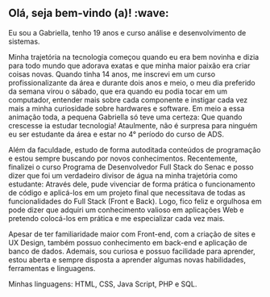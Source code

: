 <h2>Olá, seja bem-vindo (a)! :wave:</h2>

Eu sou a Gabriella, tenho 19 anos e curso análise e desenvolvimento de sistemas. 

Minha trajetória na tecnologia começou quando eu era bem novinha e dizia para todo mundo que adorava exatas e que minha maior paixão era criar coisas novas. Quando tinha 14 anos, me inscrevi em 
um curso profissionalizante da área e durante dois anos e meio, o meu dia preferido da semana virou o sábado, que era quando eu podia tocar em um computador, entender mais sobre cada componente
e instigar cada vez mais a minha curiosidade sobre hardwares e software. Em meio a essa animação toda, a pequena Gabriella só teve uma certeza: Que quando crescesse ia estudar tecnologia!
Ataulmente, não é surpresa para ninguém eu ser estudante da área e estar no 4° período do curso de ADS. 

Além da faculdade, estudo de forma autoditada conteúdos de programação e estou sempre buscando por novos conhecimentos. Recentemente, finalizei o curso Programa de Desenvolvedor Full Stack do Senac 
e posso dizer que foi um verdadeiro divisor de água na minha trajetória como estudante: Através dele, pude vivenciar de forma prática o funcionamento de código e aplicá-los em um projeto final que necessitava de todas as funcionalidades do Full Stack (Front e Back). Logo, fico feliz e orgulhosa em pode dizer que adquiri um conhecimento valioso em aplicações Web e pretendo colocá-los em prática e me especializar 
cada vez mais. 

Apesar de ter familiaridade maior com Front-end, com a criação de sites e UX Design, também possuo conhecimento em back-end e aplicação de banco de dados.
Ademais, sou curiosa e possuo facilidade para aprender, estou aberta e sempre disposta a aprender 
algumas novas habilidades, ferramentas e linguagens. 

Minhas linguagens: HTML, CSS, Java Script, PHP e SQL.
